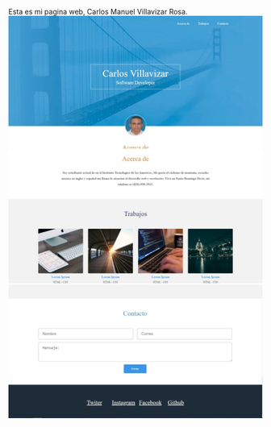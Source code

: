 Esta es mi pagina web, Carlos Manuel Villavizar Rosa.
<img src="capturas/principal.jpg">
<img src="capturas/header.jpg">
<img src="capturas/footer.jpg">
